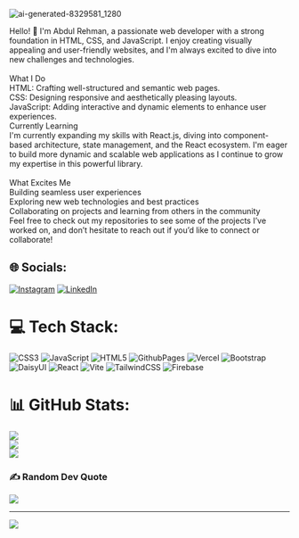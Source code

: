 

![ai-generated-8329581_1280](https://github.com/user-attachments/assets/91c0e13f-0ea8-49db-8b85-188c7e7ec912)


Hello! 👋 I'm Abdul Rehman, a passionate web developer with a strong foundation in HTML, CSS, and JavaScript. I enjoy creating visually appealing and user-friendly websites, and I'm always excited to dive into new challenges and technologies.<br><br>What I Do<br>HTML: Crafting well-structured and semantic web pages.<br>CSS: Designing responsive and aesthetically pleasing layouts.<br>JavaScript: Adding interactive and dynamic elements to enhance user experiences.<br>Currently Learning<br>I'm currently expanding my skills with React.js, diving into component-based architecture, state management, and the React ecosystem. I'm eager to build more dynamic and scalable web applications as I continue to grow my expertise in this powerful library.<br><br>What Excites Me<br>Building seamless user experiences<br>Exploring new web technologies and best practices<br>Collaborating on projects and learning from others in the community<br>Feel free to check out my repositories to see some of the projects I’ve worked on, and don’t hesitate to reach out if you’d like to connect or collaborate!


## 🌐 Socials:
[![Instagram](https://img.shields.io/badge/Instagram-%23E4405F.svg?logo=Instagram&logoColor=white)](https://instagram.com/abdul_rehman_1718) 
[![LinkedIn](https://img.shields.io/badge/LinkedIn-%230077B5.svg?logo=linkedin&logoColor=white)](https://www.linkedin.com/in/abdul-rehman-7aa108328/) 

# 💻 Tech Stack:
![CSS3](https://img.shields.io/badge/css3-%231572B6.svg?style=for-the-badge&logo=css3&logoColor=white) ![JavaScript](https://img.shields.io/badge/javascript-%23323330.svg?style=for-the-badge&logo=javascript&logoColor=%23F7DF1E) ![HTML5](https://img.shields.io/badge/html5-%23E34F26.svg?style=for-the-badge&logo=html5&logoColor=white) ![GithubPages](https://img.shields.io/badge/github%20pages-121013?style=for-the-badge&logo=github&logoColor=white) ![Vercel](https://img.shields.io/badge/vercel-%23000000.svg?style=for-the-badge&logo=vercel&logoColor=white) ![Bootstrap](https://img.shields.io/badge/bootstrap-%238511FA.svg?style=for-the-badge&logo=bootstrap&logoColor=white) ![DaisyUI](https://img.shields.io/badge/daisyui-5A0EF8?style=for-the-badge&logo=daisyui&logoColor=white) ![React](https://img.shields.io/badge/react-%2320232a.svg?style=for-the-badge&logo=react&logoColor=%2361DAFB) ![Vite](https://img.shields.io/badge/vite-%23646CFF.svg?style=for-the-badge&logo=vite&logoColor=white) ![TailwindCSS](https://img.shields.io/badge/tailwindcss-%2338B2AC.svg?style=for-the-badge&logo=tailwind-css&logoColor=white) ![Firebase](https://img.shields.io/badge/firebase-a08021?style=for-the-badge&logo=firebase&logoColor=ffcd34)
# 📊 GitHub Stats:
![](https://github-readme-stats.vercel.app/api?username=AbdulRehman817&theme=dark&hide_border=false&include_all_commits=false&count_private=false)<br/>
![](https://github-readme-streak-stats.herokuapp.com/?user=AbdulRehman817&theme=dark&hide_border=false)<br/>
![](https://github-readme-stats.vercel.app/api/top-langs/?username=AbdulRehman817&theme=dark&hide_border=false&include_all_commits=false&count_private=false&layout=compact)

### ✍️ Random Dev Quote
![](https://quotes-github-readme.vercel.app/api?type=horizontal&theme=radical)

---
[![](https://visitcount.itsvg.in/api?id=AbdulRehman817&icon=0&color=0)](https://visitcount.itsvg.in)

<!-- Proudly created with GPRM ( https://gprm.itsvg.in ) -->
